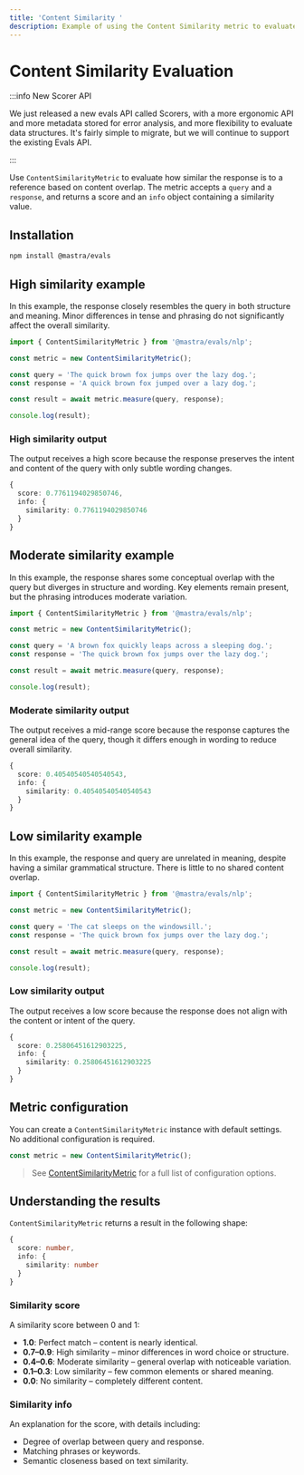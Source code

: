 ```yaml
---
title: 'Content Similarity '
description: Example of using the Content Similarity metric to evaluate text similarity between content.
---
```


# Content Similarity Evaluation

:::info New Scorer API

We just released a new evals API called Scorers, with a more ergonomic API and more metadata stored for error analysis, and more flexibility to evaluate data structures. It's fairly simple to migrate, but we will continue to support the existing Evals API.

:::

Use `ContentSimilarityMetric` to evaluate how similar the response is to a reference based on content overlap. The metric accepts a `query` and a `response`, and returns a score and an `info` object containing a similarity value.

## Installation

```bash copy
npm install @mastra/evals
```

## High similarity example

In this example, the response closely resembles the query in both structure and meaning. Minor differences in tense and phrasing do not significantly affect the overall similarity.

```typescript filename="src/example-high-similarity.ts" showLineNumbers copy
import { ContentSimilarityMetric } from '@mastra/evals/nlp';

const metric = new ContentSimilarityMetric();

const query = 'The quick brown fox jumps over the lazy dog.';
const response = 'A quick brown fox jumped over a lazy dog.';

const result = await metric.measure(query, response);

console.log(result);
```

### High similarity output

The output receives a high score because the response preserves the intent and content of the query with only subtle wording changes.

```typescript
{
  score: 0.7761194029850746,
  info: {
    similarity: 0.7761194029850746
  }
}
```

## Moderate similarity example

In this example, the response shares some conceptual overlap with the query but diverges in structure and wording. Key elements remain present, but the phrasing introduces moderate variation.

```typescript filename="src/example-moderate-similarity.ts" showLineNumbers copy
import { ContentSimilarityMetric } from '@mastra/evals/nlp';

const metric = new ContentSimilarityMetric();

const query = 'A brown fox quickly leaps across a sleeping dog.';
const response = 'The quick brown fox jumps over the lazy dog.';

const result = await metric.measure(query, response);

console.log(result);
```

### Moderate similarity output

The output receives a mid-range score because the response captures the general idea of the query, though it differs enough in wording to reduce overall similarity.

```typescript
{
  score: 0.40540540540540543,
  info: {
    similarity: 0.40540540540540543
  }
}
```

## Low similarity example

In this example, the response and query are unrelated in meaning, despite having a similar grammatical structure. There is little to no shared content overlap.

```typescript filename="src/example-low-similarity.ts" showLineNumbers copy
import { ContentSimilarityMetric } from '@mastra/evals/nlp';

const metric = new ContentSimilarityMetric();

const query = 'The cat sleeps on the windowsill.';
const response = 'The quick brown fox jumps over the lazy dog.';

const result = await metric.measure(query, response);

console.log(result);
```

### Low similarity output

The output receives a low score because the response does not align with the content or intent of the query.

```typescript
{
  score: 0.25806451612903225,
  info: {
    similarity: 0.25806451612903225
  }
}
```

## Metric configuration

You can create a `ContentSimilarityMetric` instance with default settings. No additional configuration is required.

```typescript showLineNumbers copy
const metric = new ContentSimilarityMetric();
```

> See [ContentSimilarityMetric](/docs/reference/evals/content-similarity) for a full list of configuration options.

## Understanding the results

`ContentSimilarityMetric` returns a result in the following shape:

```typescript
{
  score: number,
  info: {
    similarity: number
  }
}
```

### Similarity score

A similarity score between 0 and 1:

- **1.0**: Perfect match – content is nearly identical.
- **0.7–0.9**: High similarity – minor differences in word choice or structure.
- **0.4–0.6**: Moderate similarity – general overlap with noticeable variation.
- **0.1–0.3**: Low similarity – few common elements or shared meaning.
- **0.0**: No similarity – completely different content.

### Similarity info

An explanation for the score, with details including:

- Degree of overlap between query and response.
- Matching phrases or keywords.
- Semantic closeness based on text similarity.

<GithubLink
  outdated={true}
  marginTop='mt-16'
  link="https://github.com/mastra-ai/mastra/blob/main/examples/basics/evals/content-similarity"
/>
